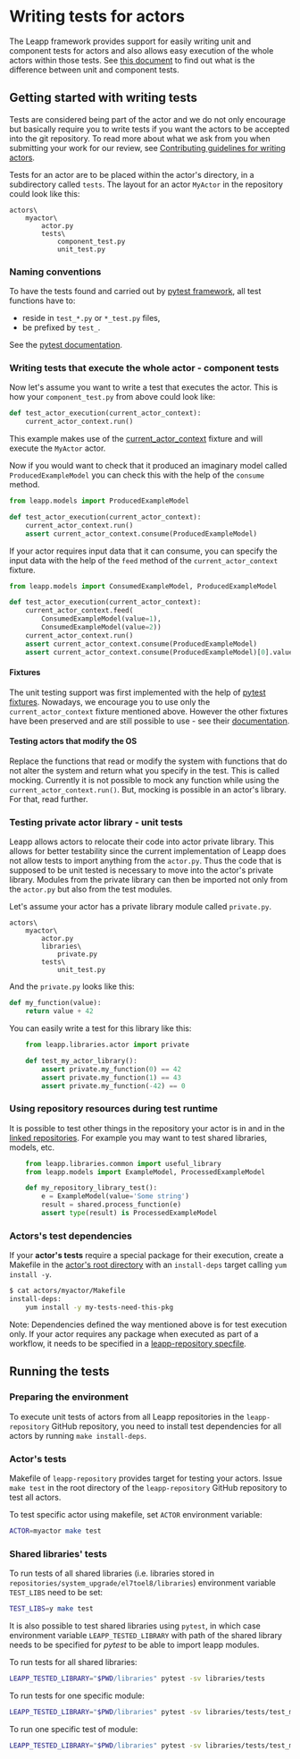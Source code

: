 # Writing tests for actors

The Leapp framework provides support for easily writing unit and component
tests for actors and also allows easy execution of the whole actors within
those tests. See [this document](test-actors.html)
to find out what is the difference between unit and component tests.

## Getting started with writing tests

Tests are considered being part of the actor and we do not only encourage but
basically require you to write tests if you want the actors to be accepted into
the git repository. To read more about what we ask from you when submitting
your work for our review, see
[Contributing guidelines for writing actors](https://github.com/oamg/leapp-repository/blob/master/CONTRIBUTING.md).

Tests for an actor are to be placed within the actor's directory, in a
subdirectory called `tests`. The layout for an actor `MyActor` in the
repository could look like this:

```
actors\
    myactor\
        actor.py
        tests\
            component_test.py
            unit_test.py
```

### Naming conventions

To have the tests found and carried out by [pytest framework](https://pytest.org),
all test functions have to:

- reside in `test_*.py` or `*_test.py` files,
- be prefixed by `test_`.

See the [pytest documentation](https://docs.pytest.org/en/latest/goodpractices.html#tests-outside-application-code).

### Writing tests that execute the whole actor - component tests

Now let's assume you want to write a test that executes the actor. This is how
your `component_test.py` from above could look like:

```python
def test_actor_execution(current_actor_context):
    current_actor_context.run()
```

This example makes use of the [current_actor_context](pydoc/leapp.html#leapp.snactor.fixture.current_actor_context)
fixture and will execute the `MyActor` actor.

Now if you would want to check that it produced an imaginary model called
`ProducedExampleModel` you can check this with the help of the `consume`
method.

```python
from leapp.models import ProducedExampleModel

def test_actor_execution(current_actor_context):
    current_actor_context.run()
    assert current_actor_context.consume(ProducedExampleModel)
```

If your actor requires input data that it can consume, you can specify the
input data with the help of the `feed` method of the `current_actor_context`
fixture.

```python
from leapp.models import ConsumedExampleModel, ProducedExampleModel

def test_actor_execution(current_actor_context):
    current_actor_context.feed(
        ConsumedExampleModel(value=1),
        ConsumedExampleModel(value=2))
    current_actor_context.run()
    assert current_actor_context.consume(ProducedExampleModel)
    assert current_actor_context.consume(ProducedExampleModel)[0].value == 3
```

#### Fixtures

The unit testing support was first implemented with the help of
[pytest fixtures](https://docs.pytest.org/en/latest/fixture.html).
Nowadays, we encourage you to use only the `current_actor_context` fixture
mentioned above. However the other fixtures have been preserved and are
still possible to use - see their [documentation](pydoc/leapp.html#module-leapp.snactor.fixture).

#### Testing actors that modify the OS

Replace the functions that read or modify the system with functions that do
not alter the system and return what you specify in the test. This is called
mocking. Currently it is not possible to mock any function while using the
`current_actor_context.run()`. But, mocking is possible in an actor's library.
For that, read further.

### Testing private actor library - unit tests

Leapp allows actors to relocate their code into actor private library. This
allows for better testability since the current implementation of Leapp does
not allow tests to import anything from the `actor.py`. Thus the code that is
supposed to be unit tested is necessary to move into the actor's private
library. Modules from the private library can then be imported not only from
the `actor.py` but also from the test modules.

Let's assume your actor has a private library module called `private.py`.

```
actors\
    myactor\
        actor.py
        libraries\
            private.py
        tests\
            unit_test.py
```

And the `private.py` looks like this:

```python
def my_function(value):
    return value + 42
```

You can easily write a test for this library like this:

```python
    from leapp.libraries.actor import private

    def test_my_actor_library():
        assert private.my_function(0) == 42
        assert private.my_function(1) == 43
        assert private.my_function(-42) == 0
```

### Using repository resources during test runtime

It is possible to test other things in the repository your actor is in and in
the [linked repositories](repo-linking.html). For example you may want to test
shared libraries, models, etc.

```python
    from leapp.libraries.common import useful_library
    from leapp.models import ExampleModel, ProcessedExampleModel

    def my_repository_library_test():
        e = ExampleModel(value='Some string')
        result = shared.process_function(e)
        assert type(result) is ProcessedExampleModel
```

### Actors's test dependencies

If your **actor's tests** require a special package for their execution, create a
Makefile in the [actor's root directory](repository-dir-layout.html) with an
`install-deps` target calling `yum install -y`.

```sh
$ cat actors/myactor/Makefile
install-deps:
	yum install -y my-tests-need-this-pkg
```

Note: Dependencies defined the way mentioned above is for test execution only.
If your actor requires any package when executed as part of a workflow, it
needs to be specified in a
[leapp-repository specfile](https://github.com/oamg/leapp-repository/blob/master/packaging/leapp-repository.spec).

## Running the tests

### Preparing the environment

To execute unit tests of actors from all Leapp repositories in the
`leapp-repository` GitHub repository, you need to install test dependencies for all
actors by running  `make install-deps`.

### Actor's tests

Makefile of `leapp-repository` provides target for testing your actors.
Issue `make test` in the root directory of the `leapp-repository` GitHub repository
to test all actors.

To test specific actor using makefile, set `ACTOR` environment variable:

```sh
ACTOR=myactor make test
```

### Shared libraries' tests

To run tests of all shared libraries (i.e. libraries stored in
`repositories/system_upgrade/el7toel8/libraries`) environment variable
`TEST_LIBS` need to be set:

```sh
TEST_LIBS=y make test
```

It is also possible to test shared libraries using `pytest`, in which case
environment variable `LEAPP_TESTED_LIBRARY` with path of the shared library
needs to be specified for _pytest_ to be able to import leapp modules.

To run tests for all shared libraries:

```sh
LEAPP_TESTED_LIBRARY="$PWD/libraries" pytest -sv libraries/tests
```

To run tests for one specific module:

```sh
LEAPP_TESTED_LIBRARY="$PWD/libraries" pytest -sv libraries/tests/test_my_library.py
```

To run one specific test of module:

```sh
LEAPP_TESTED_LIBRARY="$PWD/libraries" pytest -sv libraries/tests/test_my_library.py::test_something
```
